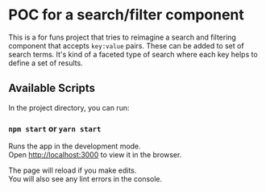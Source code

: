 # POC for a search/filter component

This is a for funs project that tries to reimagine a search and filtering component that accepts `key:value` pairs. These can be added to set of search terms. It's kind of a faceted type of search where each key helps to define a set of results.

## Available Scripts

In the project directory, you can run:

### `npm start` or `yarn start`

Runs the app in the development mode.<br>
Open [http://localhost:3000](http://localhost:3000) to view it in the browser.

The page will reload if you make edits.<br>
You will also see any lint errors in the console.

